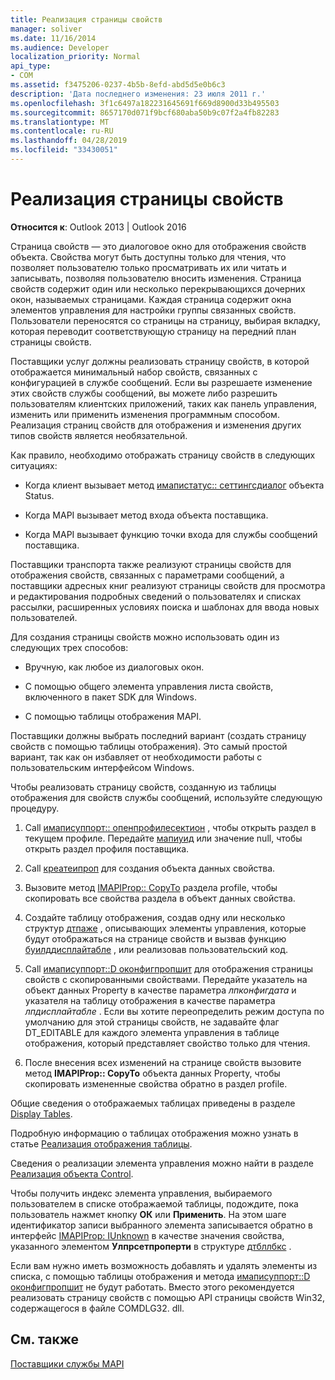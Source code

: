 ```yaml
---
title: Реализация страницы свойств
manager: soliver
ms.date: 11/16/2014
ms.audience: Developer
localization_priority: Normal
api_type:
- COM
ms.assetid: f3475206-0237-4b5b-8efd-abd5d5e0b6c3
description: 'Дата последнего изменения: 23 июля 2011 г.'
ms.openlocfilehash: 3f1c6497a182231645691f669d8900d33b495503
ms.sourcegitcommit: 8657170d071f9bcf680aba50b9c07f2a4fb82283
ms.translationtype: MT
ms.contentlocale: ru-RU
ms.lasthandoff: 04/28/2019
ms.locfileid: "33430051"
---
```

# <a name="property-sheet-implementation"></a>Реализация страницы свойств

  
  
**Относится к**: Outlook 2013 | Outlook 2016 
  
Страница свойств — это диалоговое окно для отображения свойств объекта. Свойства могут быть доступны только для чтения, что позволяет пользователю только просматривать их или читать и записывать, позволяя пользователю вносить изменения. Страница свойств содержит один или несколько перекрывающихся дочерних окон, называемых страницами. Каждая страница содержит окна элементов управления для настройки группы связанных свойств. Пользователи переносятся со страницы на страницу, выбирая вкладку, которая переводит соответствующую страницу на передний план страницы свойств.
  
Поставщики услуг должны реализовать страницу свойств, в которой отображается минимальный набор свойств, связанных с конфигурацией в службе сообщений. Если вы разрешаете изменение этих свойств службы сообщений, вы можете либо разрешить пользователям клиентских приложений, таких как панель управления, изменить или применить изменения программным способом. Реализация страниц свойств для отображения и изменения других типов свойств является необязательной. 
  
Как правило, необходимо отображать страницу свойств в следующих ситуациях:
  
- Когда клиент вызывает метод [имапистатус:: сеттингсдиалог](imapistatus-settingsdialog.md) объекта Status. 
    
- Когда MAPI вызывает метод входа объекта поставщика.
    
- Когда MAPI вызывает функцию точки входа для службы сообщений поставщика.
    
Поставщики транспорта также реализуют страницы свойств для отображения свойств, связанных с параметрами сообщений, а поставщики адресных книг реализуют страницы свойств для просмотра и редактирования подробных сведений о пользователях и списках рассылки, расширенных условиях поиска и шаблонах для ввода новых пользователей.
  
Для создания страницы свойств можно использовать один из следующих трех способов:
  
- Вручную, как любое из диалоговых окон.
    
- С помощью общего элемента управления листа свойств, включенного в пакет SDK для Windows.
    
- С помощью таблицы отображения MAPI.
    
Поставщики должны выбрать последний вариант (создать страницу свойств с помощью таблицы отображения). Это самый простой вариант, так как он избавляет от необходимости работы с пользовательским интерфейсом Windows. 
  
Чтобы реализовать страницу свойств, созданную из таблицы отображения для свойств службы сообщений, используйте следующую процедуру.
  
1. Call [имаписуппорт:: опенпрофилесектион](imapisupport-openprofilesection.md) , чтобы открыть раздел в текущем профиле. Передайте [мапиуид](mapiuid.md) или значение null, чтобы открыть раздел профиля поставщика. 
    
2. Call [креатеипроп](createiprop.md) для создания объекта данных свойства. 
    
3. Вызовите метод [IMAPIProp:: CopyTo](imapiprop-copyto.md) раздела profile, чтобы скопировать все свойства раздела в объект данных свойства. 
    
4. Создайте таблицу отображения, создав одну или несколько структур [дтпаже](dtpage.md) , описывающих элементы управления, которые будут отображаться на странице свойств и вызвав функцию [буилддисплайтабле](builddisplaytable.md) , или реализовав пользовательский код. 
    
5. Call [имаписуппорт::D оконфигпропшит](imapisupport-doconfigpropsheet.md) для отображения страницы свойств с скопированными свойствами. Передайте указатель на объект данных Property в качестве параметра _лпконфигдата_ и указателя на таблицу отображения в качестве параметра _лпдисплайтабле_ . Если вы хотите переопределить режим доступа по умолчанию для этой страницы свойств, не задавайте флаг DT_EDITABLE для каждого элемента управления в таблице отображения, который представляет свойство только для чтения. 
    
6. После внесения всех изменений на странице свойств вызовите метод **IMAPIProp:: CopyTo** объекта данных Property, чтобы скопировать измененные свойства обратно в раздел profile. 
    
Общие сведения о отображаемых таблицах приведены в разделе [Display Tables](display-tables.md). 
  
Подробную информацию о таблицах отображения можно узнать в статье [Реализация отображения таблицы](display-table-implementation.md). 
  
Сведения о реализации элемента управления можно найти в разделе [Реализация объекта Control](control-object-implementation.md).
  
Чтобы получить индекс элемента управления, выбираемого пользователем в списке отображаемой таблицы, подождите, пока пользователь нажмет кнопку **ОК** или **Применить**. На этом шаге идентификатор записи выбранного элемента записывается обратно в интерфейс [IMAPIProp: IUnknown](imapipropiunknown.md) в качестве значения свойства, указанного элементом **Улпрсетпроперти** в структуре [дтбллбкс](dtbllbx.md) . 
  
Если вам нужно иметь возможность добавлять и удалять элементы из списка, с помощью таблицы отображения и метода [имаписуппорт::D оконфигпропшит](imapisupport-doconfigpropsheet.md) не будут работать. Вместо этого рекомендуется реализовать страницу свойств с помощью API страницы свойств Win32, содержащегося в файле COMDLG32. dll. 
  
## <a name="see-also"></a>См. также



[Поставщики службы MAPI](mapi-service-providers.md)

